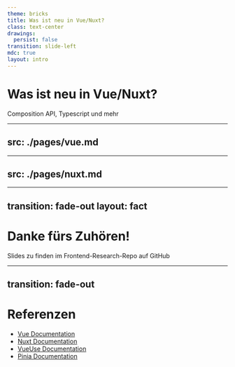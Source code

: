 ```yaml
---
theme: bricks
title: Was ist neu in Vue/Nuxt?
class: text-center
drawings:
  persist: false
transition: slide-left
mdc: true
layout: intro
---
```


# Was ist neu in Vue/Nuxt?

<logos-vue /> <logos-nuxt-icon /> Composition API, Typescript und mehr

---
src: ./pages/vue.md
---

---
src: ./pages/nuxt.md
---

---
transition: fade-out
layout: fact
---

# Danke fürs Zuhören!
Slides zu finden im Frontend-Research-Repo auf GitHub

---
transition: fade-out
---

# Referenzen

- [Vue Documentation](https://vuejs.org/guide/introduction.html)
- [Nuxt Documentation](https://nuxt.com/docs/getting-started/introduction)
- [VueUse Documentation](https://vueuse.org/guide/)
- [Pinia Documentation](https://pinia.vuejs.org/getting-started.html)
